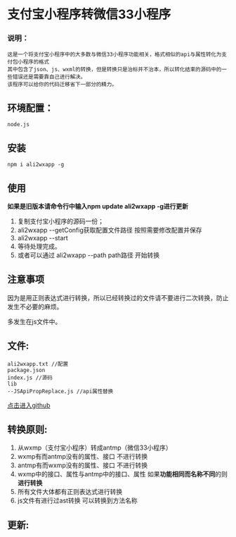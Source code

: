 # 支付宝小程序转微信33小程序 #

### 说明：

	这是一个将支付宝小程序中的大多数与微信33小程序功能相关，格式相似的api与属性转化为支付包小程序的格式
	其中包含了json、js、wxml的转换，但是转换只是治标并不治本，所以转化结束的源码中的一些错误还是需要靠自己进行解决。
	该程序可以给你的代码迁移省下一部分的精力。

## 环境配置：
	node.js
## 安装 
	npm i ali2wxapp -g

## 使用 

**如果是旧版本请命令行中输入npm update ali2wxapp -g进行更新**

1. 	复制支付宝小程序的源码一份；
2. 	ali2wxapp --getConfig获取配置文件路径 按照需要修改配置并保存
3.  ali2wxapp --start
4. 	等待处理完成。
5. 或者可以通过 ali2wxapp --path path路径   开始转换
	
	
## 注意事项

因为是用正则表达式进行转换，所以已经转换过的文件请不要进行二次转换，防止发生不必要的麻烦。

多发生在js文件中。

## 文件: 
	ali2wxapp.txt //配置
	package.json
	index.js //源码
	lib
	--JSApiPropReplace.js //api属性替换

[点击进入github](https://github.com/kujian/ali2wxapp "ali2wxapp转换")

## 转换原则: 

1. 从wxmp（支付宝小程序）转成antmp（微信33小程序）
2. wxmp有而antmp没有的属性、接口 不进行转换	
3. antmp有而wxmp没有的属性、接口 不进行转换	
4. wxmp中的接口、属性与antmp中的接口、属性 如果**功能相同而名称不同**的则**进行转换**
5. 所有文件大体都有正则表达式进行转换
6. js文件有进行过ast转换 可以转换到方法名称

## 更新: 
	
